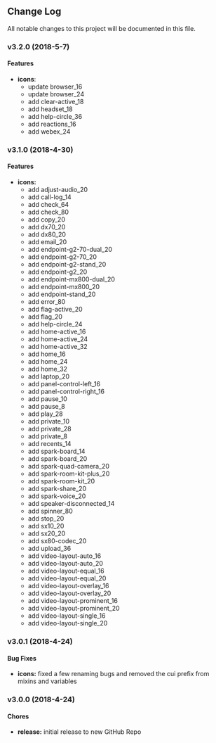 ## Change Log
All notable changes to this project will be documented in this file.

### v3.2.0 (2018-5-7)

#### Features

* **icons**:
  * update browser_16
  * update browser_24
  * add clear-active_18
  * add headset_18
  * add help-circle_36
  * add reactions_16
  * add webex_24

### v3.1.0 (2018-4-30)

#### Features

* **icons:**
  * add adjust-audio_20
  * add call-log_14
  * add check_64
  * add check_80
  * add copy_20
  * add dx70_20
  * add dx80_20
  * add email_20
  * add endpoint-g2-70-dual_20
  * add endpoint-g2-70_20
  * add endpoint-g2-stand_20
  * add endpoint-g2_20
  * add endpoint-mx800-dual_20
  * add endpoint-mx800_20
  * add endpoint-stand_20
  * add error_80
  * add flag-active_20
  * add flag_20
  * add help-circle_24
  * add home-active_16
  * add home-active_24
  * add home-active_32
  * add home_16
  * add home_24
  * add home_32
  * add laptop_20
  * add panel-control-left_16
  * add panel-control-right_16
  * add pause_10
  * add pause_8
  * add play_28
  * add private_10
  * add private_28
  * add private_8
  * add recents_14
  * add spark-board_14
  * add spark-board_20
  * add spark-quad-camera_20
  * add spark-room-kit-plus_20
  * add spark-room-kit_20
  * add spark-share_20
  * add spark-voice_20
  * add speaker-disconnected_14
  * add spinner_80
  * add stop_20
  * add sx10_20
  * add sx20_20
  * add sx80-codec_20
  * add upload_36
  * add video-layout-auto_16
  * add video-layout-auto_20
  * add video-layout-equal_16
  * add video-layout-equal_20
  * add video-layout-overlay_16
  * add video-layout-overlay_20
  * add video-layout-prominent_16
  * add video-layout-prominent_20
  * add video-layout-single_16
  * add video-layout-single_20

### v3.0.1 (2018-4-24)

#### Bug Fixes

* **icons:** fixed a few renaming bugs and removed the cui prefix from mixins and variables

### v3.0.0 (2018-4-24)

#### Chores

* **release:** initial release to new GitHub Repo
